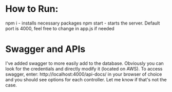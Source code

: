 # How to Run:

npm i - installs necessary packages
npm start - starts the server. Default port is 4000, feel free to change in app.js if needed

# Swagger and APIs

I've added swagger to more easily add to the database. Obviously you can look for the credentials and directly modify it (located on AWS).
To access swagger, enter: http://localhost:4000/api-docs/ in your browser of choice and you should see options for each controller. Let me know if that's not the case.